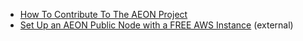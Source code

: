 * [How To Contribute To The AEON Project](./How-Tos/Contribute/contribute.html)
* [Set Up an AEON Public Node with a FREE AWS Instance](https://medium.com/@AEON_Community/setting-up-an-amazon-aws-aeon-public-node-on-a-free-ec2-instance-b6952a598cdc) (external)
